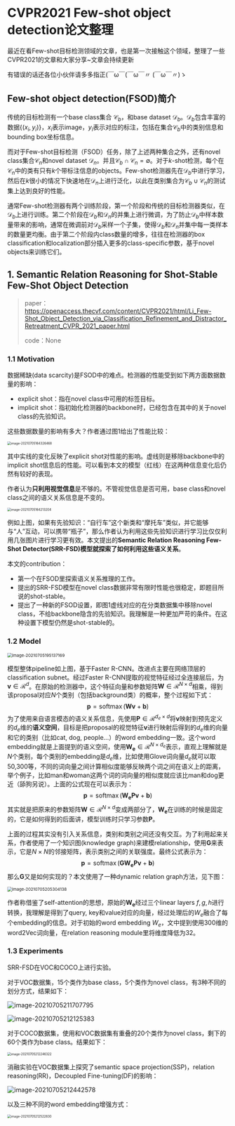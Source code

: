 # CVPR2021 Few-shot object detection论文整理

最近在看Few-shot目标检测领域的文章，也是第一次接触这个领域，整理了一些CVPR2021的文章和大家分享~文章会持续更新

有错误的话还各位小伙伴请多多指正(￣ω￣(￣ω￣〃 (￣ω￣〃)ゝ

## Few-shot object detection(FSOD)简介

传统的目标检测有一个base class集合 $\mathcal{C}_{b}$，和base dataset $\mathcal{D}_{b}$。$\mathcal{D}_{b}$包含丰富的数据$\{(x_i,y_i)\}$，$x_i$表示image，$y_i$表示对应的标注，包括在集合$\mathcal{C}_{b}$中的类别信息和bounding box坐标信息。

而对于Few-shot目标检测（FSOD）任务，除了上述两种集合之外，还有novel class集合$\mathcal{C}_{n}$和novel dataset $\mathcal{D}_{n}$。并且$\mathcal{C}_{b} \cap \mathcal{C}_{n}=\emptyset$。对于$k$-shot检测，每个在$\mathcal{C}_{n}$中的类有只有$k$个带标注信息的objects。Few-shot检测器先在$\mathcal{D}_{b}$中进行学习，然后在$k$很小的情况下快速地在$\mathcal{D}_{n}$上进行泛化，以此在类别集合为$\mathcal{C}_{b} \cup \mathcal{C}_{n}$的测试集上达到良好的性能。

通常Few-shot检测器有两个训练阶段，第一个阶段和传统的目标检测器类似，在$\mathcal{D}_{b}$上进行训练。第二个阶段在$\mathcal{D}_{b}$和$\mathcal{D}_{n}$的并集上进行微调，为了防止$\mathcal{D}_{b}$中样本数量带来的影响，通常在微调前对$\mathcal{D}_{b}$采样一个子集，使得$\mathcal{D}_{b}$和$\mathcal{D}_{n}$并集中每一类样本的数量更均衡。由于第二个阶段内class数量的增多，往往在检测器的box classification和localization部分插入更多的class-specific参数，基于novel objects来训练它们。

## 1. Semantic Relation Reasoning for Shot-Stable Few-Shot Object Detection

> paper：https://openaccess.thecvf.com/content/CVPR2021/html/Li_Few-Shot_Object_Detection_via_Classification_Refinement_and_Distractor_Retreatment_CVPR_2021_paper.html
>
> code：None

### 1.1 Motivation

 数据稀缺(data scarcity)是FSOD中的难点。检测器的性能受到如下两方面数据数量的影响：

* explicit shot：指在novel class中可用的标签目标。
* implicit shot：指初始化检测器的backbone时，已经包含在其中的关于novel class的先验知识。

这些数据数量的影响有多大？作者通过图1给出了性能比较：

<img src="E:\1_CV论文整理\Tools\Markdown4Zhihu\Data\FSOD_7.5\image-20210705164326468.png" alt="image-20210705164326468" style="zoom:50%;" />

其中实线的变化反映了explicit shot对性能的影响。虚线则是移除backbone中的implicit shot信息后的性能。可以看到本文的模型（红线）在这两种信息变化后仍然有较好的表现。

作者认为**只利用视觉信息**是不够的。不管视觉信息是否可用，base class和novel class之间的语义关系信息是不变的。

<img src="E:\1_CV论文整理\Tools\Markdown4Zhihu\Data\FSOD_7.5\image-20210705164213204.png" alt="image-20210705164213204" style="zoom:50%;" />

例如上图，如果有先验知识：“自行车”这个新类和“摩托车”类似，并它能够与“人”互动，可以携带“瓶子”，那么作者认为利用这些先验知识进行学习比仅仅利用几张图片进行学习更有效。本文提出的**Semantic Relation Reasoning Few-Shot Detector(SRR-FSD)**模型就探索了如何利用这些**语义关系**。

本文的contribution：

* 第一个在FSOD里探索语义关系推理的工作。
* 提出的SRR-FSD模型在novel class数据非常有限时性能也很稳定，即题目所说的shot-stable。
* 提出了一种新的FSOD设置，即图1虚线对应的在分类数据集中移除novel class，不给backbone隐含的先验知识。我理解是一种更加严苛的条件。在这种设置下模型仍然是shot-stable的。

### 1.2 Model

<img src="E:\1_CV论文整理\Tools\Markdown4Zhihu\Data\FSOD_7.5\image-20210705195137169.png" alt="image-20210705195137169" style="zoom:67%;" />

模型整体pipeline如上图，基于Faster R-CNN。改进点主要在网络顶层的classification subnet。经过Faster R-CNN提取的视觉特征经过全连接层后，为$\mathbf{v} \in \mathcal{R}^{d}$。在原始的检测器中，这个特征向量和参数矩阵$\mathbf{W} \in \mathcal{R}^{N \times d}$相乘，得到该proposal对应$N$个类别（包括background类）的概率，整个过程如下式：
$$
\mathbf{p}=\operatorname{softmax}(\mathbf{W} \mathbf{v}+\mathbf{b})
$$
为了使用来自语言模态的语义关系信息，先使用$\mathbf{P} \in \mathcal{R}^{d_e \times d}$将$\mathbf{v}$映射到预先定义的$d_e$维的**语义空间**，目标是把proposal的视觉特征$\mathbf v$进行映射后得到的$d_e$维的向量和它的类别（比如cat, dog, people...）的word embedding一致。这个word embedding就是上面提到的语义空间，使用$\mathbf{W_e} \in \mathcal{R}^{N \times d_e}$表示，直观上理解就是$N$个类别，每个类别的embedding是$d_e$维，比如使用Glove词向量$d_e$就可以取50,300等，不同的词向量之间计算相似度能够反映两个词之间在语义上的距离，举个例子，比如man和woman这两个词的词向量的相似度就应该比man和dog更近（舔狗另说）。上面的公式现在可以表示为：
$$
\mathbf{p}=\operatorname{softmax}(\mathbf{W_e} \mathbf{P} \mathbf{v}+\mathbf{b})
$$
其实就是把原来的参数矩阵$\mathbf{W} \in \mathcal{R}^{N \times d}$变成两部分了，$\mathbf{W_e}$在训练的时候是固定的，它是如何得到的后面讲，模型训练时只学习参数$\mathbf{P}$。

上面的过程其实没有引入关系信息，类别和类别之间还没有交互。为了利用起来关系，作者使用了一个知识图(knowledge graph)来建模relationship，使用$\mathbf G$来表示，它是$N \times N$的邻接矩阵，表示类别之间的关联强度。最终公式表示为：
$$
\mathbf{p}=\operatorname{softmax}(\mathbf{G} \mathbf{W_e} \mathbf{P} \mathbf{v}+\mathbf{b})
$$
那么$\mathbf{G}$又是如何实现的？本文使用了一种dynamic relation graph方法，见下图：

<img src="E:\1_CV论文整理\Tools\Markdown4Zhihu\Data\FSOD_7.5\image-20210705205304138.png" alt="image-20210705205304138" style="zoom:67%;" />

作者称借鉴了self-attention的思想，原始的$\mathbf{W_e}$经过三个linear layers $f,g,h$进行转换，我理解是得到了query, key和value对应的向量，经过处理后的$W_e$融合了每个embedding的信息。对于初始的word embedding $W_e$，文中提到使用300维的word2Vec词向量，在relation reasoning module里将维度降低为32。

### 1.3 Experiments

SRR-FSD在VOC和COCO上进行实验。

对于VOC数据集，15个类作为base class，5个类作为novel class，有3种不同的划分方式，结果如下：

![image-20210705211707795](E:\1_CV论文整理\Tools\Markdown4Zhihu\Data\FSOD_7.5\image-20210705211707795.png)

![image-20210705212125383](E:\1_CV论文整理\Tools\Markdown4Zhihu\Data\FSOD_7.5\image-20210705212125383.png)

对于COCO数据集，使用和VOC数据集有重叠的20个类作为novel class，剩下的60个类作为base class。结果如下：

<img src="E:\1_CV论文整理\Tools\Markdown4Zhihu\Data\FSOD_7.5\image-20210705212246322.png" alt="image-20210705212246322" style="zoom:50%;" />

消融实验在VOC数据集上探究了semantic space projection(SSP)，relation reasoning(RR)，Decoupled Fine-tuning(DF)的影响：

![image-20210705212442578](E:\1_CV论文整理\Tools\Markdown4Zhihu\Data\FSOD_7.5\image-20210705212442578.png)

以及三种不同的word embedding增强方式：

<img src="E:\1_CV论文整理\Tools\Markdown4Zhihu\Data\FSOD_7.5\image-20210705212522830.png" alt="image-20210705212522830" style="zoom:50%;" />

























